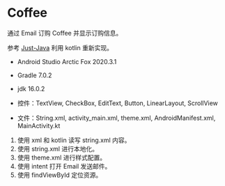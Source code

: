 # Coffee

通过 Email 订购 Coffee 并显示订购信息。

参考 [Just-Java](https://github.com/udacity/Just-Java) 利用 kotlin 重新实现。

- Android Studio Arctic Fox 2020.3.1
- Gradle 7.0.2
- jdk 16.0.2


- 控件：TextView, CheckBox, EditText, Button, LinearLayout, ScrollView
- 文件：String.xml, activity_main.xml, theme.xml, AndroidManifest.xml, MainActivity.kt

1. 使用 xml 和 kotlin 读写 string.xml 内容。
2. 使用 string.xml 进行本地化。
3. 使用 theme.xml 进行样式配置。
4. 使用 intent 打开 Email 发送邮件。
5. 使用 findViewById 定位资源。